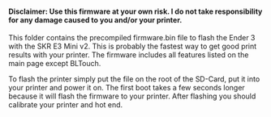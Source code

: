 #### Disclaimer: Use this firmware at your own risk. I do not take responsibility for any damage caused to you and/or your printer.

This folder contains the precompiled firmware.bin file to flash the Ender 3 with the SKR E3 Mini v2. This is probably the fastest way to get good print results with your printer. The firmware includes all features listed on the main page except BLTouch.

To flash the printer simply put the file on the root of the SD-Card, put it into your printer and power it on. The first boot takes a few seconds longer because it will flash the firmware to your printer. After flashing you should calibrate your printer and hot end.
